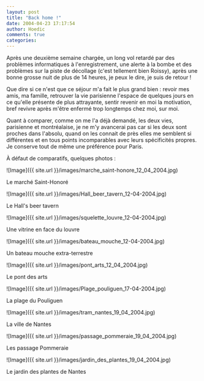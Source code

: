```yaml
---
layout: post
title: "Back home !"
date: 2004-04-23 17:17:54
author: Hoedic
comments: true
categories: 
---
```



Après une deuxième semaine chargée, un long vol retardé par des problèmes informatiques à l'enregistrement, une alerte à la bombe et des problèmes sur la piste de décollage (c'est tellement bien Roissy), après une bonne grosse nuit de plus de 14 heures, je peux le dire, je suis de retour !

Que dire si ce n'est que ce séjour m'a fait le plus grand bien : revoir mes amis, ma famille, retrouver la vie parisienne l'espace de quelques jours en ce qu'elle présente de plus attrayante, sentir revenir en moi la motivation, bref revivre après m'être enfermé trop longtemps chez moi, sur moi.

Quant à comparer, comme on me l'a déjà demandé, les deux vies, parisienne et montréalaise, je ne m'y avancerai pas car si les deux sont proches dans l'absolu, quand on les connait de près elles me semblent si différentes et en tous points incomparables avec leurs spécificités propres. Je conserve tout de même une préférence pour Paris.

À défaut de comparatifs, quelques photos :

![Image]({{ site.url }}/images/marche_saint-honore_12_04_2004.jpg)
<div class="photoattrib">Le marché Saint-Honoré</div>



![Image]({{ site.url }}/images/Hall_beer_tavern_12-04-2004.jpg)
<div class="photoattrib">Le Hall's beer tavern</div>



![Image]({{ site.url }}/images/squelette_louvre_12-04-2004.jpg)
<div class="photoattrib">Une vitrine en face du louvre</div>



![Image]({{ site.url }}/images/bateau_mouche_12-04-2004.jpg)
<div class="photoattrib">Un bateau mouche extra-terrestre</div>



![Image]({{ site.url }}/images/pont_arts_12_04_2004.jpg)
<div class="photoattrib">Le pont des arts</div>



![Image]({{ site.url }}/images/Plage_pouliguen_17-04-2004.jpg)
<div class="photoattrib">La plage du Pouliguen</div>



![Image]({{ site.url }}/images/tram_nantes_19_04_2004.jpg)
<div class="photoattrib">La ville de Nantes</div>



![Image]({{ site.url }}/images/passage_pommeraie_19_04_2004.jpg)
<div class="photoattrib">Les passage Pommeraie</div>



![Image]({{ site.url }}/images/jardin_des_plantes_19_04_2004.jpg)
<div class="photoattrib">Le jardin des plantes de Nantes</div>

